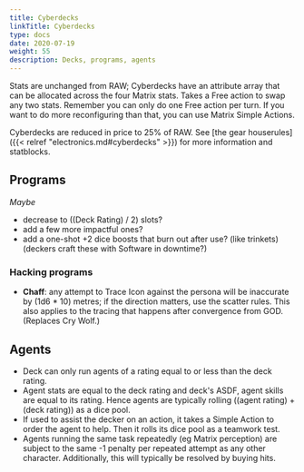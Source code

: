 ```yaml
---
title: Cyberdecks
linkTitle: Cyberdecks
type: docs
date: 2020-07-19
weight: 55
description: Decks, programs, agents
---
```


Stats are unchanged from RAW; Cyberdecks have an attribute array that can be allocated across the four Matrix stats. Takes a Free action to swap any two stats. Remember you can only do one Free action per turn. If you want to do more reconfiguring than that, you can use Matrix Simple Actions.

Cyberdecks are reduced in price to 25% of RAW. See [the gear houserules]({{< relref "electronics.md#cyberdecks" >}}) for more information and statblocks.

## Programs

*Maybe* 

* decrease to ((Deck Rating) / 2) slots?
* add a few more impactful ones?
* add a one-shot +2 dice boosts that burn out after use? (like trinkets) (deckers craft these with Software in downtime?)

### Hacking programs

* **Chaff**: any attempt to Trace Icon against the persona will be inaccurate by (1d6 * 10) metres; if the direction matters, use the scatter rules. This also applies to the tracing that happens after convergence from GOD. (Replaces Cry Wolf.)

## Agents

* Deck can only run agents of a rating equal to or less than the deck rating.
* Agent stats are equal to the deck rating and deck's ASDF, agent skills are equal to its rating. Hence agents are typically rolling ((agent rating) + (deck rating)) as a dice pool.
* If used to assist the decker on an action, it takes a Simple Action to order the agent to help. Then it rolls its dice pool as a teamwork test.
* Agents running the same task repeatedly (eg Matrix perception) are subject to the same -1 penalty per repeated attempt as any other character. Additionally, this will typically be resolved by buying hits.

